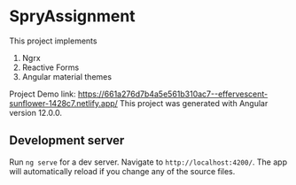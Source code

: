# SpryAssignment
This project implements
1. Ngrx
2. Reactive Forms
3. Angular material themes

Project Demo link: https://661a276d7b4a5e561b310ac7--effervescent-sunflower-1428c7.netlify.app/
This project was generated with Angular version 12.0.0.

## Development server

Run `ng serve` for a dev server. Navigate to `http://localhost:4200/`. The app will automatically reload if you change any of the source files.
